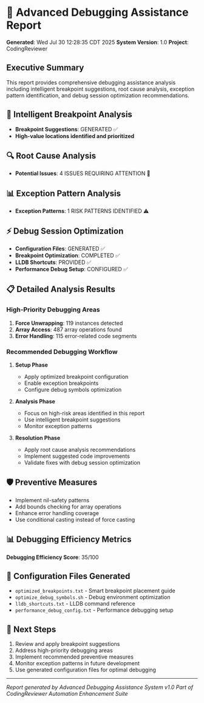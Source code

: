 # 🐛 Advanced Debugging Assistance Report

**Generated**: Wed Jul 30 12:28:35 CDT 2025
**System Version**: 1.0
**Project**: CodingReviewer

## Executive Summary
This report provides comprehensive debugging assistance analysis including intelligent breakpoint suggestions, root cause analysis, exception pattern identification, and debug session optimization recommendations.

## 🎯 Intelligent Breakpoint Analysis
- **Breakpoint Suggestions**: GENERATED ✅
- **High-value locations identified and prioritized**

## 🔍 Root Cause Analysis
- **Potential Issues**: 4 ISSUES REQUIRING ATTENTION 🚨

## 📊 Exception Pattern Analysis
- **Exception Patterns**: 1 RISK PATTERNS IDENTIFIED ⚠️

## ⚡ Debug Session Optimization
- **Configuration Files**: GENERATED ✅
- **Breakpoint Optimization**: COMPLETED ✅
- **LLDB Shortcuts**: PROVIDED ✅
- **Performance Debug Setup**: CONFIGURED ✅

## 📋 Detailed Analysis Results

### High-Priority Debugging Areas
1. **Force Unwrapping**:      119 instances detected
2. **Array Access**:      487 array operations found
3. **Error Handling**:      115 error-related code segments

### Recommended Debugging Workflow
1. **Setup Phase**
   - Apply optimized breakpoint configuration
   - Enable exception breakpoints
   - Configure debug symbols optimization

2. **Analysis Phase**
   - Focus on high-risk areas identified in this report
   - Use intelligent breakpoint suggestions
   - Monitor exception patterns

3. **Resolution Phase**
   - Apply root cause analysis recommendations
   - Implement suggested code improvements
   - Validate fixes with debug session optimization

## 🛡️ Preventive Measures
- Implement nil-safety patterns
- Add bounds checking for array operations
- Enhance error handling coverage
- Use conditional casting instead of force casting

## 📊 Debugging Efficiency Metrics
**Debugging Efficiency Score**: 35/100

## 🔧 Configuration Files Generated
- `optimized_breakpoints.txt` - Smart breakpoint placement guide
- `optimize_debug_symbols.sh` - Debug environment optimization
- `lldb_shortcuts.txt` - LLDB command reference
- `performance_debug_config.txt` - Performance debugging setup

## 📝 Next Steps
1. Review and apply breakpoint suggestions
2. Address high-priority debugging areas
3. Implement recommended preventive measures
4. Monitor exception patterns in future development
5. Use generated configuration files for optimal debugging

---
*Report generated by Advanced Debugging Assistance System v1.0*
*Part of CodingReviewer Automation Enhancement Suite*
